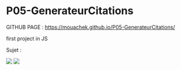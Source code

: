 # P05-GenerateurCitations

GITHUB PAGE : https://mouachek.github.io/P05-GenerateurCitations/

first project in JS

Sujet :

<img src="https://zupimages.net/up/21/17/lvu5.png"  />
<img src="https://zupimages.net/up/21/17/evra.png" />
